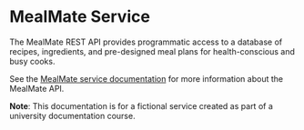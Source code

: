 # MealMate Service

The MealMate REST API provides programmatic access to a database of recipes, ingredients, and pre-designed meal plans for health-conscious and busy cooks.

See the [MealMate service documentation](./docs/index.md) for more information about the MealMate API.

**Note**: This documentation is for a fictional service created as part of a university documentation course.
